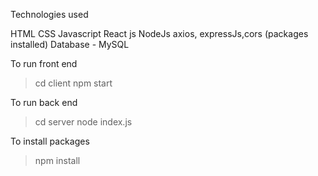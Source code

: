 Technologies used

HTML
CSS
Javascript
React js
NodeJs
axios, expressJs,cors (packages installed)
Database - MySQL


To run front end

>cd client
>npm start

To run back end

>cd server 
>node index.js

To install packages

>npm install <package name>
